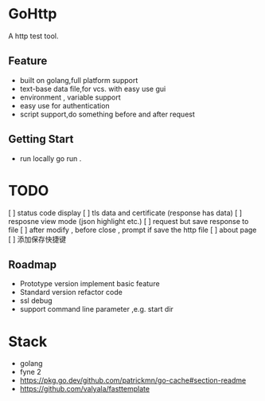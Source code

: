 # GoHttp

A http test tool.

## Feature
- built on golang,full platform support
- text-base data file,for vcs. with easy use gui
- environment , variable support
- easy use for authentication
- script support,do something before and after request

## Getting Start

- run locally
go run .

# TODO 
[ ] status code display
[ ] tls data and certificate (response has data)
[ ] resposne view mode (json highlight etc.)
[ ] request but save response to file
[ ] after modify , before close , prompt if save the http file
[ ] about page
[ ] 添加保存快捷键
## Roadmap

- Prototype version
implement basic feature
- Standard version
refactor code
- ssl debug
- support command line parameter ,e.g. start dir
# Stack

- golang
- fyne 2
- https://pkg.go.dev/github.com/patrickmn/go-cache#section-readme
- https://github.com/valyala/fasttemplate